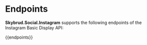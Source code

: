 # Endpoints

**Skybrud.Social.Instagram** supports the following endpoints of the Instagram Basic Display API:

{{endpoints}}